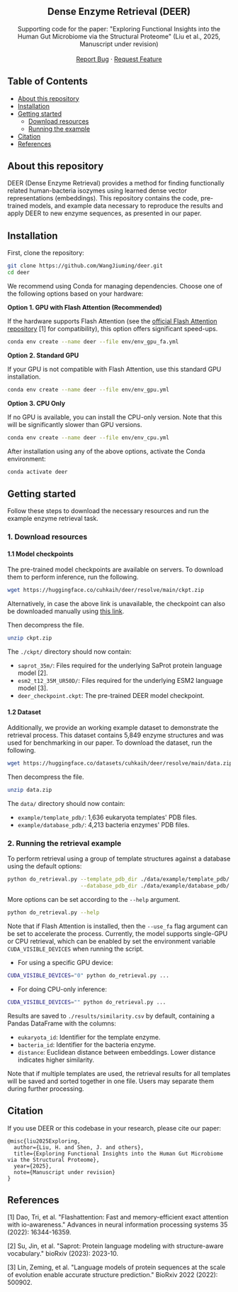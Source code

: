 <!-- <p align="center">

  <h3 align="center">Dense Enzyme Retrieval (DEER)</h3>

  <p align="center">
    Supporting code for the paper
  </p>
</p> -->
<p align="center">
  <h2 align="center">Dense Enzyme Retrieval (DEER)</h2>
  <p align="center">
    <!-- Official PyTorch implementation for finding human-bacteria isozymes using learned dense vector representations.
    <br /> -->
    Supporting code for the paper: "Exploring Functional Insights into the Human Gut Microbiome via the Structural Proteome" (Liu et al., 2025, Manuscript under revision)
    <br />
    <!-- <a href="#about-this-repository"><strong>Explore the docs »</strong></a>
    <br /> -->
    <br />
    <a href="https://github.com/WangJiuming/deer/issues">Report Bug</a>
    ·
    <a href="https://github.com/WangJiuming/deer/issues">Request Feature</a>
  </p>
</p>

## Table of Contents

* [About this repository](#about-this-repository)
* [Installation](#installation)
* [Getting started](#getting-started)
  * [Download resources](#download-resources)
  * [Running the example](#running-the-retrieval-example)
* [Citation](#citation)
* [References](#references)

## About this repository

DEER (Dense Enzyme Retrieval) provides a method for finding functionally related human-bacteria isozymes using learned dense vector representations (embeddings). This repository contains the code, pre-trained models, and example data necessary to reproduce the results and apply DEER to new enzyme sequences, as presented in our paper.

## Installation

First, clone the repository:
```bash
git clone https://github.com/WangJiuming/deer.git
cd deer
```

We recommend using Conda for managing dependencies. Choose one of the following options based on your hardware:

**Option 1. GPU with Flash Attention (Recommended)**

If the hardware supports Flash Attention (see the <a href="https://github.com/Dao-AILab/flash-attention">official Flash Attention repository</a> [1] for compatibility), this option offers significant speed-ups.

```bash
conda env create --name deer --file env/env_gpu_fa.yml
```

**Option 2. Standard GPU**

If your GPU is not compatible with Flash Attention, use this standard GPU installation.

```bash
conda env create --name deer --file env/env_gpu.yml
```

**Option 3. CPU Only**

If no GPU is available, you can install the CPU-only version. Note that this will be significantly slower than GPU versions.
```bash
conda env create --name deer --file env/env_cpu.yml
```

After installation using any of the above options, activate the Conda environment:
```bash
conda activate deer
```

## Getting started

Follow these steps to download the necessary resources and run the example enzyme retrieval task.

### 1. Download resources

#### 1.1 Model checkpoints
The pre-trained model checkpoints are available on servers. To download them to perform inference, run the following.
```bash
wget https://huggingface.co/cuhkaih/deer/resolve/main/ckpt.zip
```
Alternatively, in case the above link is unavailable, the checkpoint can also be downloaded manually using <a href="https://drive.google.com/file/d/1C8drHpS4-9ONblpR_lUi5iijcJeL0irZ/view?usp=drive_link">this link</a>.


Then decompress the file.
```bash
unzip ckpt.zip
```
The `./ckpt/` directory should now contain:
*   `saprot_35m/`: Files required for the underlying SaProt protein language model [2].
*   `esm2_t12_35M_UR50D/`: Files required for the underlying ESM2 language model [3].
*   `deer_checkpoint.ckpt`: The pre-trained DEER model checkpoint.

#### 1.2 Dataset

Additionally, we provide an working example dataset to demonstrate the retrieval process. This dataset contains 5,849 enzyme structures and was used for benchmarking in our paper. To download the dataset, run the following.
```bash
wget https://huggingface.co/datasets/cuhkaih/deer/resolve/main/data.zip
```

Then decompress the file.
```bash
unzip data.zip
```
The `data/` directory should now contain:
*   `example/template_pdb/`: 1,636 eukaryota templates' PDB files.
*   `example/database_pdb/`: 4,213 bacteria enzymes' PDB files.

### 2. Running the retrieval example

To perform retrieval using a group of template structures against a database using the default options:
```bash
python do_retrieval.py --template_pdb_dir ./data/example/template_pdb/ \
                       --database_pdb_dir ./data/example/database_pdb/
```

More options can be set according to the `--help` argument.
```bash
python do_retrieval.py --help
```

Note that if Flash Attention is installed, then the `--use_fa` flag argument can be set to accelerate the process. 
Currently, the model supports single-GPU or CPU retrieval, which can be enabled by set the environment variable `CUDA_VISIBLE_DEVICES` when running the script.
<!-- By default, the model will use all available GPUs whenever GPU is detected in the system, to overide this behavior and use a specific device or opt for CPU, users may set the environment variable `CUDA_VISIBLE_DEVICES` when running the script.  -->

- For using a specific GPU device:
```bash
CUDA_VISIBLE_DEVICES="0" python do_retrieval.py ...
```

- For doing CPU-only inference:
```bash
CUDA_VISIBLE_DEVICES="" python do_retrieval.py ...
```

Results are saved to `./results/similarity.csv` by default, containing a Pandas DataFrame with the columns:
* `eukaryota_id`: Identifier for the template enzyme.
* `bacteria_id`: Identifier for the bacteria enzyme.
* `distance`: Euclidean distance between embeddings. Lower distance indicates higher similarity.

Note that if multiple templates are used, the retrieval results for all templates will be saved and sorted together in one file. Users may separate them during further processing.

## Citation
If you use DEER or this codebase in your research, please cite our paper:
```
@misc{liu2025Exploring,
  author={Liu, H. and Shen, J. and others},
  title={Exploring Functional Insights into the Human Gut Microbiome via the Structural Proteome},
  year={2025},
  note={Manuscript under revision}
}
```

## References

[1] Dao, Tri, et al. "Flashattention: Fast and memory-efficient exact attention with io-awareness." Advances in neural information processing systems 35 (2022): 16344-16359.

[2] Su, Jin, et al. "Saprot: Protein language modeling with structure-aware vocabulary." bioRxiv (2023): 2023-10.

[3] Lin, Zeming, et al. "Language models of protein sequences at the scale of evolution enable accurate structure prediction." BioRxiv 2022 (2022): 500902.

